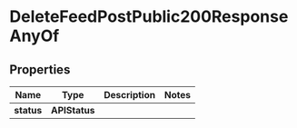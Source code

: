 

# DeleteFeedPostPublic200ResponseAnyOf


## Properties

| Name | Type | Description | Notes |
|------------ | ------------- | ------------- | -------------|
|**status** | **APIStatus** |  |  |



